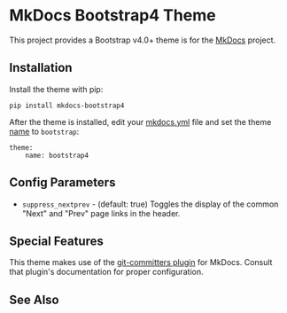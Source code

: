# MkDocs Bootstrap4 Theme

This project provides a Bootstrap v4.0+ theme is for the [MkDocs] project.

## Installation

Install the theme with pip:

    pip install mkdocs-bootstrap4

After the theme is installed, edit your [mkdocs.yml] file and set the theme
[name] to `bootstrap`:

    theme:
        name: bootstrap4

## Config Parameters

* `suppress_nextprev` - (default: true) Toggles the display of the common "Next" and "Prev" page links in the header.

## Special Features

This theme makes use of the [git-committers plugin](https://github.com/byrnereese/mkdocs-git-committers-plugin) for MkDocs. Consult that plugin's documentation for proper configuration. 

## See Also

[MkDocs]: https://www.mkdocs.org
[mkdocs.yml]: https://www.mkdocs.org/user-guide/configuration/
[name]: https://www.mkdocs.org/user-guide/configuration/#name
